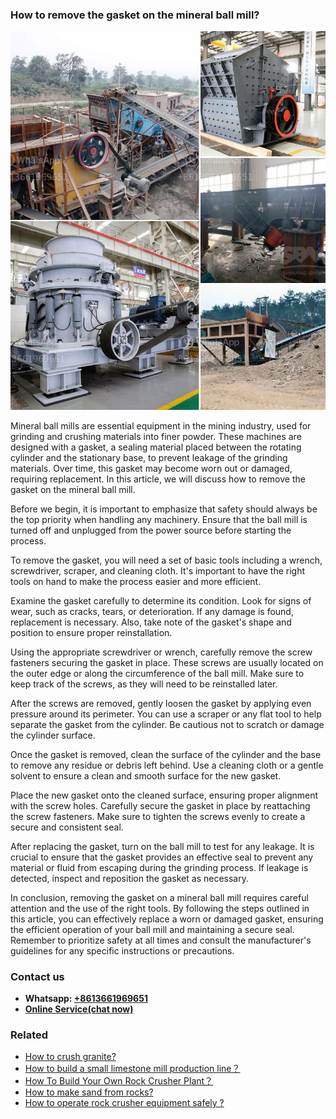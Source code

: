 <h3>How to remove the gasket on the mineral ball mill?</h3><img src='1701745391.jpg' alt=''><p>Mineral ball mills are essential equipment in the mining industry, used for grinding and crushing materials into finer powder. These machines are designed with a gasket, a sealing material placed between the rotating cylinder and the stationary base, to prevent leakage of the grinding materials. Over time, this gasket may become worn out or damaged, requiring replacement. In this article, we will discuss how to remove the gasket on the mineral ball mill.</p><p>Before we begin, it is important to emphasize that safety should always be the top priority when handling any machinery. Ensure that the ball mill is turned off and unplugged from the power source before starting the process.</p><p>To remove the gasket, you will need a set of basic tools including a wrench, screwdriver, scraper, and cleaning cloth. It's important to have the right tools on hand to make the process easier and more efficient.</p><p>Examine the gasket carefully to determine its condition. Look for signs of wear, such as cracks, tears, or deterioration. If any damage is found, replacement is necessary. Also, take note of the gasket's shape and position to ensure proper reinstallation.</p><p>Using the appropriate screwdriver or wrench, carefully remove the screw fasteners securing the gasket in place. These screws are usually located on the outer edge or along the circumference of the ball mill. Make sure to keep track of the screws, as they will need to be reinstalled later.</p><p>After the screws are removed, gently loosen the gasket by applying even pressure around its perimeter. You can use a scraper or any flat tool to help separate the gasket from the cylinder. Be cautious not to scratch or damage the cylinder surface.</p><p>Once the gasket is removed, clean the surface of the cylinder and the base to remove any residue or debris left behind. Use a cleaning cloth or a gentle solvent to ensure a clean and smooth surface for the new gasket.</p><p>Place the new gasket onto the cleaned surface, ensuring proper alignment with the screw holes. Carefully secure the gasket in place by reattaching the screw fasteners. Make sure to tighten the screws evenly to create a secure and consistent seal.</p><p>After replacing the gasket, turn on the ball mill to test for any leakage. It is crucial to ensure that the gasket provides an effective seal to prevent any material or fluid from escaping during the grinding process. If leakage is detected, inspect and reposition the gasket as necessary.</p><p>In conclusion, removing the gasket on a mineral ball mill requires careful attention and the use of the right tools. By following the steps outlined in this article, you can effectively replace a worn or damaged gasket, ensuring the efficient operation of your ball mill and maintaining a secure seal. Remember to prioritize safety at all times and consult the manufacturer's guidelines for any specific instructions or precautions.</p><h3>Contact us</h3><ul><li><strong>Whatsapp:&nbsp;<a href="https://wa.me/8613661969651">+8613661969651</a></strong></li><li><a href="https://swt.shibang-china.com/?git&amp;zhl&amp;How to remove the gasket on the mineral ball mill"><strong>Online Service(chat now)</strong></a></li></ul><h3>Related</h3><ul><li><a href='How to crush granite.md'>How to crush granite?</a></li><li><a href='How to build a small limestone mill production line？.md'>How to build a small limestone mill production line？</a></li><li><a href='How To Build Your Own Rock Crusher Plant？.md'>How To Build Your Own Rock Crusher Plant？</a></li><li><a href='How to make sand from rocks.md'>How to make sand from rocks?</a></li><li><a href='How to operate rock crusher equipment safely .md'>How to operate rock crusher equipment safely ?</a></li></ul>